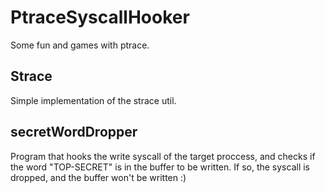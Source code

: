 # PtraceSyscallHooker
Some fun and games with ptrace.

## Strace
Simple implementation of the strace util.

## secretWordDropper
Program that hooks the write syscall of the target proccess,
and checks if the word "TOP-SECRET" is in the buffer to be written.
If so, the syscall is dropped, and the buffer won't be written :)
